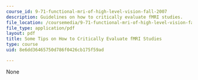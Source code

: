```yaml
---
course_id: 9-71-functional-mri-of-high-level-vision-fall-2007
description: Guidelines on how to critically evaluate fMRI studies.
file_location: /coursemedia/9-71-functional-mri-of-high-level-vision-fall-2007/8e6dd36465750d786f0426cb175f59ad_crtqufmripapr.pdf
file_type: application/pdf
layout: pdf
title: Some Tips on How to Critically Evaluate fMRI Studies
type: course
uid: 8e6dd36465750d786f0426cb175f59ad

---
```

None